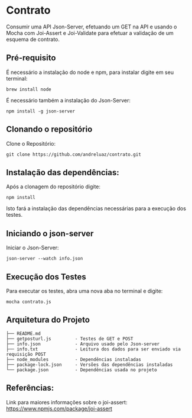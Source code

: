 # Contrato
Consumir uma API Json-Server, efetuando um GET na API e usando o Mocha com Joi-Assert e Joi-Validate para efetuar a validação de um esquema de contrato.

## Pré-requisito

É necessário a instalação do node e npm, para instalar digite em seu terminal:

```
brew install node
```

É necessário também a instalação do Json-Server:

```
npm install -g json-server
```

## Clonando o repositório

Clone o Repositório:

```
git clone https://github.com/andreluaz/contrato.git
```

## Instalação das dependências:

Após a clonagem do repositório digite:

```
npm install
```

Isto fará a instalação das dependências necessárias para a execução dos testes.

## Iniciando o json-server

Iniciar o Json-Server:

```
json-server --watch info.json
```

## Execução dos Testes

Para executar os testes, abra uma nova aba no terminal e digite:

```
mocha contrato.js
```

## Arquitetura do Projeto

```
├── README.md
├── getposturl.js         - Testes de GET e POST
├── info.json             - Arquivo usado pelo Json-server
├── info.txt              - Leitura dos dados para ser enviado via requisição POST
├── node_modules          - Dependências instaladas
├── package-lock.json     - Versões das dependências instaladas
└── package.json          - Dependências usada no projeto
```

## Referências:

Link para maiores informações sobre o joi-assert: https://www.npmjs.com/package/joi-assert

